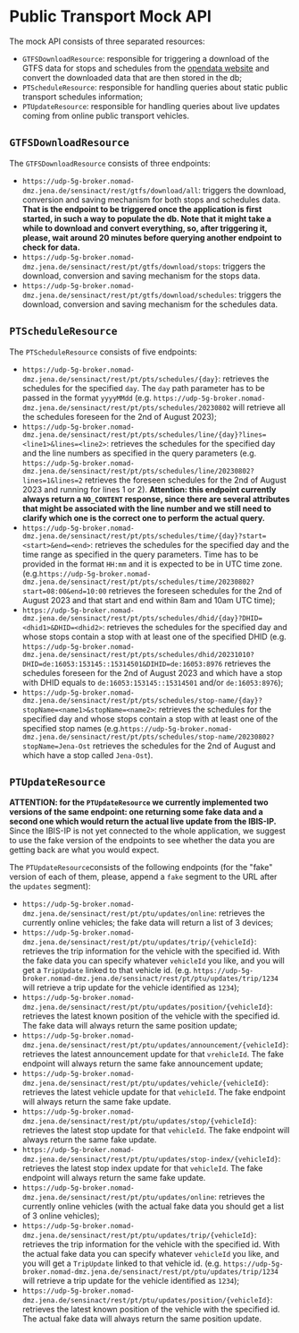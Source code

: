 # Public Transport Mock API 

The mock API consists of three separated resources:

+ `GTFSDownloadResource`: responsible for triggering a download of the GTFS data for stops and schedules from the [opendata website](https://www.opendata-oepnv.de) and convert the downloaded data that are then stored in the db;
+ `PTScheduleResource`: responsible for handling queries about static public transport schedules information;
+ `PTUpdateResource`: responsible for handling queries about live updates coming from online public transport vehicles.

## `GTFSDownloadResource`

The `GTFSDownloadResource` consists of three endpoints:

+ `https://udp-5g-broker.nomad-dmz.jena.de/sensinact/rest/gtfs/download/all`: triggers the download, conversion and saving mechanism for both stops and schedules data. **That is the endpoint to be triggered once the application is first started, in such a way to populate the db. Note that it might take a while to download and convert everything, so, after triggering it, please, wait around 20 minutes before querying another endpoint to check for data.**
+ `https://udp-5g-broker.nomad-dmz.jena.de/sensinact/rest/pt/gtfs/download/stops`: triggers the download, conversion and saving mechanism for the stops data.
+ `https://udp-5g-broker.nomad-dmz.jena.de/sensinact/rest/pt/gtfs/download/schedules`: triggers the download, conversion and saving mechanism for the schedules data.

## `PTScheduleResource`

The `PTScheduleResource` consists of five endpoints:

+ `https://udp-5g-broker.nomad-dmz.jena.de/sensinact/rest/pt/pts/schedules/{day}`: retrieves the schedules for the specified `day`. The `day` path parameter has to be passed in the format `yyyyMMdd` (e.g. `https://udp-5g-broker.nomad-dmz.jena.de/sensinact/rest/pt/pts/schedules/20230802` will retrieve all the schedules foreseen for the 2nd of August 2023);
+ `https://udp-5g-broker.nomad-dmz.jena.de/sensinact/rest/pt/pts/schedules/line/{day}?lines=<line1>&lines=<line2>`: retrieves the schedules for the specified day and the line numbers as specified in the query parameters (e.g. `https://udp-5g-broker.nomad-dmz.jena.de/sensinact/rest/pt/pts/schedules/line/20230802?lines=1&lines=2` retrieves the foreseen schedules for the 2nd of August 2023 and running for lines 1 or 2). **Attention: this endpoint currently always return a `NO_CONTENT` response, since there are several attributes that might be associated with the line number and we still need to clarify which one is the correct one to perform the actual query.**
+ `https://udp-5g-broker.nomad-dmz.jena.de/sensinact/rest/pt/pts/schedules/time/{day}?start=<start>&end=<end>`: retrieves the schedules for the specified day and the time range as specified in the query parameters. Time has to be provided in the format `HH:mm` and it is expected to be in UTC time zone. (e.g.`https://udp-5g-broker.nomad-dmz.jena.de/sensinact/rest/pt/pts/schedules/time/20230802?start=08:00&end=10:00` retrieves the foreseen schedules for the 2nd of August 2023 and that start and end within 8am and 10am UTC time);
+ `https://udp-5g-broker.nomad-dmz.jena.de/sensinact/rest/pt/pts/schedules/dhid/{day}?DHID=<dhid1>&DHID=<dhid2>`: retrieves the schedules for the specified day and whose stops contain a stop with at least one of the specified DHID (e.g. `https://udp-5g-broker.nomad-dmz.jena.de/sensinact/rest/pt/pts/schedules/dhid/20231010?DHID=de:16053:153145::15314501&DIHID=de:16053:8976` retrieves the schedules foreseen for the 2nd of August 2023 and which have a stop with DHID equals to `de:16053:153145::15314501` and/or `de:16053:8976`);
+ `https://udp-5g-broker.nomad-dmz.jena.de/sensinact/rest/pt/pts/schedules/stop-name/{day}?stopName=<name1>&stopName=<name2>`: retrieves the schedules for the specified day and whose stops contain a stop with at least one of the specified stop names (e.g.`https://udp-5g-broker.nomad-dmz.jena.de/sensinact/rest/pt/pts/schedules/stop-name/20230802?stopName=Jena-Ost` retrieves the schedules for the 2nd of August and which have a stop called `Jena-Ost`).

## `PTUpdateResource`

**ATTENTION: for the `PTUpdateResource` we currently implemented two versions of the same endpoint: one returning some fake data and a second one which would return the actual live update from the IBIS-IP.** Since the IBIS-IP is not yet connected to the whole application, we suggest to use the fake version of the endpoints to see whether the data you are getting back are what you would expect.

The `PTUpdateResource`consists of the following endpoints (for the "fake" version of each of them, please, append a `fake` segment to the URL after the `updates` segment):

+ `https://udp-5g-broker.nomad-dmz.jena.de/sensinact/rest/pt/ptu/updates/online`: retrieves the currently online vehicles; the fake data will return a list of 3 devices;
+ `https://udp-5g-broker.nomad-dmz.jena.de/sensinact/rest/pt/ptu/updates/trip/{vehicleId}`: retrieves the trip information for the vehicle with the specified id. With the fake data you can specify whatever `vehicleId` you like, and you will get a `TripUpdate` linked to that vehicle id. (e.g. `https://udp-5g-broker.nomad-dmz.jena.de/sensinact/rest/pt/ptu/updates/trip/1234` will retrieve a trip update for the vehicle identified as `1234`);
+ `https://udp-5g-broker.nomad-dmz.jena.de/sensinact/rest/pt/ptu/updates/position/{vehicleId}`: retrieves the latest known position of the vehicle with the specified id. The fake data will always return the same position update;
+ `https://udp-5g-broker.nomad-dmz.jena.de/sensinact/rest/pt/ptu/updates/announcement/{vehicleId}`: retrieves the latest announcement update for that `vrehicleId`. The fake endpoint will always return the same fake announcement update;
+ `https://udp-5g-broker.nomad-dmz.jena.de/sensinact/rest/pt/ptu/updates/vehicle/{vehicleId}`: retrieves the latest vehicle update for that `vehicleId`. The fake endpoint will always return the same fake update.
+ `https://udp-5g-broker.nomad-dmz.jena.de/sensinact/rest/pt/ptu/updates/stop/{vehicleId}`: retrieves the latest stop update for that `vehicleId`. The fake endpoint will always return the same fake update.
+ `https://udp-5g-broker.nomad-dmz.jena.de/sensinact/rest/pt/ptu/updates/stop-index/{vehicleId}`: retrieves the latest stop index update for that `vehicleId`. The fake endpoint will always return the same fake update.
+ `https://udp-5g-broker.nomad-dmz.jena.de/sensinact/rest/pt/ptu/updates/online`: retrieves the currently online vehicles (with the actual fake data you should get a list of 3 online vehicles);
+ `https://udp-5g-broker.nomad-dmz.jena.de/sensinact/rest/pt/ptu/updates/trip/{vehicleId}`: retrieves the trip information for the vehicle with the specified id. With the actual fake data you can specify whatever `vehicleId` you like, and you will get a `TripUpdate` linked to that vehicle id. (e.g. `https://udp-5g-broker.nomad-dmz.jena.de/sensinact/rest/pt/ptu/updates/trip/1234` will retrieve a trip update for the vehicle identified as `1234`);
+ `https://udp-5g-broker.nomad-dmz.jena.de/sensinact/rest/pt/ptu/updates/position/{vehicleId}`: retrieves the latest known position of the vehicle with the specified id. The actual fake data will always return the same position update.
